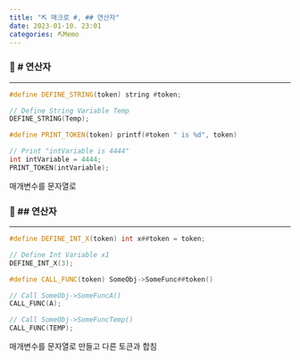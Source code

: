 ```yaml
---
title: "⛏️ 매크로 #, ## 연산자"
date: 2023-01-10. 23:01
categories: ⛏️Memo
---
```


### 💎 # 연산자

---

```cpp
#define DEFINE_STRING(token) string #token;

// Define String Variable Temp
DEFINE_STRING(Temp);

#define PRINT_TOKEN(token) printf(#token " is %d", token)

// Print "intVariable is 4444"
int intVariable = 4444;
PRINT_TOKEN(intVariable);
```

매개변수를 문자열로  

### 💎 ## 연산자

---

```cpp
#define DEFINE_INT_X(token) int x##token = token;

// Define Int Variable x1
DEFINE_INT_X(3);

#define CALL_FUNC(token) SomeObj->SomeFunc##token()

// Call SomeObj->SomeFuncA()
CALL_FUNC(A);

// Call SomeObj->SomeFuncTemp()
CALL_FUNC(TEMP);
```

매개변수를 문자열로 만들고 다른 토큰과 합침  

